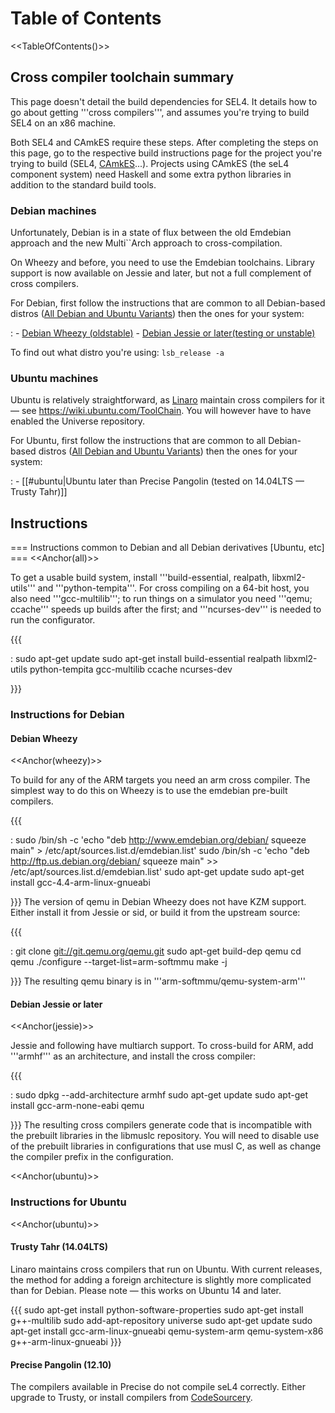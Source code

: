 # Table of Contents
 &lt;&lt;TableOfContents()&gt;&gt;

## Cross compiler toolchain summary
 This page doesn't detail the
build dependencies for SEL4. It details how to go about getting '''cross
compilers''', and assumes you're trying to build SEL4 on an x86 machine.

Both SEL4 and CAmkES require these steps. After completing the steps on
this page, go to the respective build instructions page for the project
you're trying to build (SEL4, [CAmkES](../CAmkES)...). Projects using CAmkES
(the seL4 component system) need Haskell and some extra python libraries
in addition to the standard build tools.

### Debian machines
 Unfortunately, Debian is in a state of flux
between the old Emdebian approach and the new Multi\`\`Arch approach to
cross-compilation.

On Wheezy and before, you need to use the Emdebian toolchains. Library
support is now available on Jessie and later, but not a full complement
of cross compilers.

For Debian, first follow the instructions that are common to all Debian-based distros ([All Debian and Ubuntu Variants](\#all)) then the ones for your system:

:   -   [Debian Wheezy (oldstable)](\#wheezy)
    -   [Debian Jessie or later(testing or unstable)](\#jessie)

To find out what distro you're using: ` lsb_release -a `

### Ubuntu machines


Ubuntu is relatively straightforward, as
[Linaro](http://www.linaro.org/) maintain cross compilers for
it — see <https://wiki.ubuntu.com/ToolChain>. You will however have to
have enabled the Universe repository.

For Ubuntu, first follow the instructions that are common to all Debian-based distros ([All Debian and Ubuntu Variants](\#all)) then the ones for your system:

:   -   [[\#ubuntu|Ubuntu later than Precise Pangolin (tested on
        14.04LTS — Trusty Tahr)]]

## Instructions
 === Instructions common to Debian and all Debian
derivatives [Ubuntu, etc] === &lt;&lt;Anchor(all)&gt;&gt;

To get a usable build system, install '''build-essential, realpath,
libxml2-utils''' and '''python-tempita'''. For cross compiling on a
64-bit host, you also need '''gcc-multilib'''; to run things on a
simulator you need '''qemu; ccache''' speeds up builds after the first;
and '''ncurses-dev''' is needed to run the configurator.

{{{

:   sudo apt-get update sudo apt-get install build-essential realpath
    libxml2-utils python-tempita gcc-multilib ccache ncurses-dev

}}}

### Instructions for Debian


#### Debian Wheezy
 &lt;&lt;Anchor(wheezy)&gt;&gt;

To build for any of the ARM targets you need an arm cross compiler. The
simplest way to do this on Wheezy is to use the emdebian pre-built
compilers.

{{{

:   sudo /bin/sh -c 'echo "deb <http://www.emdebian.org/debian/> squeeze
    main" &gt; /etc/apt/sources.list.d/emdebian.list' sudo /bin/sh -c
    'echo "deb <http://ftp.us.debian.org/debian/> squeeze main" &gt;&gt;
    /etc/apt/sources.list.d/emdebian.list' sudo apt-get update sudo
    apt-get install gcc-4.4-arm-linux-gnueabi

}}} The version of qemu in Debian Wheezy does not have KZM support.
Either install it from Jessie or sid, or build it from the upstream
source:

{{{

:   git clone <git://git.qemu.org/qemu.git> sudo apt-get build-dep qemu
    cd qemu ./configure --target-list=arm-softmmu make -j

}}} The resulting qemu binary is in '''arm-softmmu/qemu-system-arm'''

#### Debian Jessie or later
 &lt;&lt;Anchor(jessie)&gt;&gt;

Jessie and following have multiarch support. To cross-build for ARM, add
'''armhf''' as an architecture, and install the cross compiler:

{{{

:   sudo dpkg --add-architecture armhf sudo apt-get update sudo apt-get
    install gcc-arm-none-eabi qemu

}}} The resulting cross compilers generate code that is incompatible
with the prebuilt libraries in the libmuslc repository. You will need to
disable use of the prebuilt libraries in configurations that use musl C,
as well as change the compiler prefix in the configuration.

&lt;&lt;Anchor(ubuntu)&gt;&gt;

### Instructions for Ubuntu
 &lt;&lt;Anchor(ubuntu)&gt;&gt;

#### Trusty Tahr (14.04LTS)
 Linaro maintains cross compilers that
run on Ubuntu. With current releases, the method for adding a foreign
architecture is slightly more complicated than for Debian. Please note —
this works on Ubuntu 14 and later.

{{{ sudo apt-get install python-software-properties sudo apt-get install
g++-multilib sudo add-apt-repository universe sudo apt-get update sudo
apt-get install gcc-arm-linux-gnueabi qemu-system-arm qemu-system-x86
g++-arm-linux-gnueabi }}}

#### Precise Pangolin (12.10)
 The compilers available in Precise do
not compile seL4 correctly. Either upgrade to Trusty, or install
compilers from
[CodeSourcery](https://www.mentor.com/embedded-software/codesourcery).
